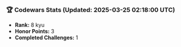 ### 🏆 Codewars Stats (Updated: 2025-03-25 02:18:00 UTC)

- **Rank:** 8 kyu
- **Honor Points:** 3
- **Completed Challenges:** 1
